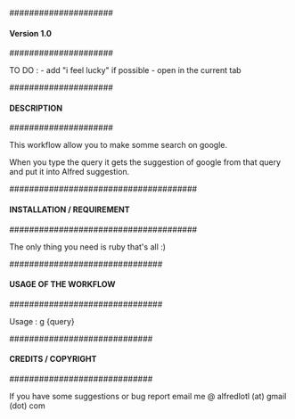#####################
#### Version 1.0         ####
#####################

TO DO :
	- add "i feel lucky" if possible
	- open in the current tab

#####################
#### DESCRIPTION ####
#####################

This workflow allow you to make somme search on google.

When you type the query it gets the suggestion of google from that query and put it into Alfred suggestion.


######################################
#### INSTALLATION / REQUIREMENT     #####
######################################

The only thing you need is ruby that's all :)

###############################
#### USAGE OF THE WORKFLOW ###
###############################

Usage : g {query}

#############################
#### CREDITS / COPYRIGHT #####
#############################

If you have some suggestions or bug report email me @ 
alfredlotl (at) gmail (dot) com